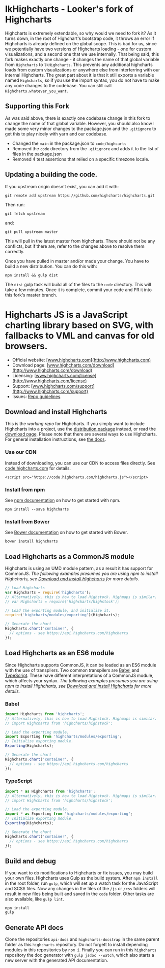 # lkHighcharts - Looker's fork of Highcharts

Highcharts is extremely extendable, so why would we need to fork it? As it turns down, in the root of Highchart's bootstrap code, it throws an error if Highcharts is already defined on the global scope. This is bad for us, since we potentially have two versions of Highcharts loading - one for custom visualizations, and a second one that we use internally. That being said, this fork makes exactly one change - it changes the name of that global variable from `Highcharts` to `lkHighcharts`. This prevents any additional highcharts loads from custom visualizations or anywhere else from interferring with our internal Highcharts. The great part about it is that it still exports a variable named `Highcharts`, so if you use the import syntax, you do not have to make any code changes to the codebase. You can still call `Highcharts.whatever_you_want`.

## Supporting this Fork

As was said above, there is exactly one codebase change in this fork to change the name of that global variable. However, you should also know I made some very minor changes to the package.json and the `.gitignore` to get this to play nicely with yarn and our codebase.

 - Changed the `main` in the package.json to `code/highcarts`
 - Removed the `code` directory from the `.gitignore` and adds it to the list of files in the package.json
 - Removed 4 test assertions that relied on a specific timezone locale.

## Updating a building the code.

If you upstream origin doesn't exist, you can add it with:

```
git remote add upstream https://github.com/highcharts/highcharts.git
```

Then run:
```
git fetch upstream
```

and:

```
git pull upstream master
```

This will pull in the latest master from highcharts. There should not be any conflicts, but if there are, refer to the changes above to resolve them correctly.

Once you have pulled in master and/or made your change. You have to build a new distribution. You can do this with:

```
npm install && gulp dist
```

The `dist` gulp task will build all of the files to the `code` directory. This will take a few minutes. Once it is complete, commit your code and PR it into this fork's master branch.

# Highcharts JS is a JavaScript charting library based on SVG, with fallbacks to VML and canvas for old browsers.

* Official website: [www.highcharts.com](http://www.highcharts.com)
* Download page: [www.highcharts.com/download](http://www.highcharts.com/download)
* Licensing: [www.highcharts.com/license](http://www.highcharts.com/license)
* Support: [www.highcharts.com/support](http://www.highcharts.com/support)
* Issues: [Repo guidelines](repo-guidelines.md)

## Download and install Highcharts
This is the *working repo* for Highcharts. If you simply want to include Highcharts into a project, use the [distribution package](https://www.npmjs.com/package/highcharts) instead, or read the [download page](http://www.highcharts.com/download). Please note that there are several ways to use Highcharts. For general installation instructions, see [the docs](http://www.highcharts.com/docs/getting-started/installation).
### Use our CDN
Instead of downloading, you can use our CDN to access files directly. See [code.highcharts.com](https://code.highcharts.com) for details.
```
<script src="https://code.highcharts.com/highcharts.js"></script>
```
### Install from npm
See [npm documentation](https://docs.npmjs.com/) on how to get started with npm.
```
npm install --save highcharts
```

### Install from Bower
See [Bower documentation](https://bower.io/) on how to get started with Bower.
```
bower install highcharts
```

## Load Highcharts as a CommonJS module
Highcharts is using an UMD module pattern, as a result it has support for CommonJS.
*The following examples presumes you are using npm to install Highcharts, see [Download and install Highcharts](#download-and-install-highcharts) for more details.*
```js
// Load Highcharts
var Highcharts = require('highcharts');
// Alternatively, this is how to load Highstock. Highmaps is similar.
// var Highcharts = require('highcharts/highstock');

// Load the exporting module, and initialize it.
require('highcharts/modules/exporting')(Highcharts);

// Generate the chart
Highcharts.chart('container', {
  // options - see https://api.highcharts.com/highcharts
});
```

## Load Highcharts as an ES6 module
Since Highcharts supports CommonJS, it can be loaded as an ES6 module with the use of transpilers. Two common transpilers are [Babel](https://babeljs.io/) and [TypeScript](https://www.typescriptlang.org/). These have different interpretations of a CommonJS module, which affects your syntax.
*The following examples presumes you are using npm to install Highcharts, see [Download and install Highcharts](#download-and-install-highcharts) for more details.*
### Babel
```js
import Highcharts from 'highcharts';
// Alternatively, this is how to load Highstock. Highmaps is similar.
// import Highcharts from 'highcharts/highstock';

// Load the exporting module.
import Exporting from 'highcharts/modules/exporting';
// Initialize exporting module.
Exporting(Highcharts);

// Generate the chart
Highcharts.chart('container', {
  // options - see https://api.highcharts.com/highcharts
});
```
### TypeScript
```js
import * as Highcharts from 'highcharts';
// Alternatively, this is how to load Highstock. Highmaps is similar.
// import Highcharts from 'highcharts/highstock';

// Load the exporting module.
import * as Exporting from 'highcharts/modules/exporting';
// Initialize exporting module.
Exporting(Highcharts);

// Generate the chart
Highcharts.chart('container', {
  // options - see https://api.highcharts.com/highcharts
});
```

## Build and debug
If you want to do modifications to Highcharts or fix issues, you may build your own files. Highcharts uses Gulp as the build system. After `npm install` in the root folder, run `gulp`, which will set up a watch task for the JavaScript and SCSS files. Now any changes in the files of the `/js` or `/css` folders will result in new files being built and saved in the `code` folder. Other tasks are also available, like `gulp lint`.

```
npm install
gulp
```

## Generate API docs
Clone the repositories `api-docs` and `highcharts-docstrap` in the same parent
folder as this `highcharts` repository. Do not forgett to install depending
modules in this repositories by `npm i`. Finally you can run in this
`highcharts` repository the doc generator with `gulp jsdoc --watch`, which also
starts a new server with the generated API documentation.
